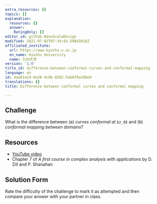 ```yaml
---
extra_resources: {}
topics: []
explanation:
  resources: {}
  answer:
    RatingOnly: []
editor_id: github.NanoScaleDesign
modified: 2021-07-02T07:34:03.59841016Z
affiliated_institute:
  url: https://www.kyushu-u.ac.jp
  en_name: Kyushu University
  name: 九州大学
version: '1.0'
title_id: difference-between-conformal-curves-and-conformal-mapping
language: en
id: 4aa01a19-8e28-4c8b-8202-5ab6f0a3dbe9
translations: {}
title: Difference between conformal curves and conformal mapping

---
```


## Challenge
What is the difference between (a) *curves conformal at `$z_0$`* and (b) *conformal mapping between domains*?


## Resources
- [YouTube video](https://www.youtube.com/watch?v=5lkOBlnwNpM&list=PLi7yHjesblV0sSfZzWdSUXGO683n_nJdQ&index=19)
- Chapter 7 of *A first course in complex analysis with applications* by D. Zill and P. Shanahan


## Solution Form
Rate the difficulty of the challenge to mark it as attempted and then compare your answer with your partner in class.